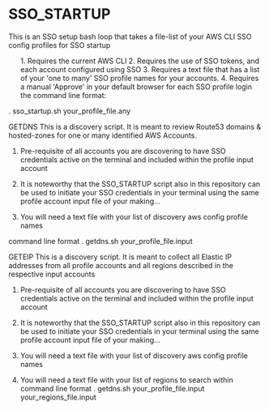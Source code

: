 <H1> SSO_STARTUP </H1>
<p>
This is an SSO setup bash loop that takes a file-list of your AWS CLI SSO config profiles for SSO startup
<ul>
1. Requires the current AWS CLI
2. Requires the use of SSO tokens, and each account configured using SSO
3. Requires a text file that has a list of your 'one to many' SSO profile names for your accounts.
4. Requires a manual 'Approve' in your default browser for each SSO profile login
the command line format:
</ul>
. sso_startup.sh your_profile_file.any
</p>

GETDNS
This is a discovery script. It is meant to review Route53 domains &
hosted-zones for one or many identified AWS Accounts.

1. Pre-requisite of all accounts you are discovering to have SSO credentials active
   on the terminal and included within the profile input account

2. It is noteworthy that the SSO_STARTUP script also in this repository can
   be used to initiate your SSO credentials in your terminal using the same
   profile account input file of your making...

3. You will need a text file with your list of discovery aws config profile names

command line format
. getdns.sh your_profile_file.input

GETEIP
This is a discovery script. It is meant to collect all Elastic IP addresses
from all profile accounts and all regions described in the respective input accounts

1. Pre-requisite of all accounts you are discovering to have SSO credentials active
   on the terminal and included within the profile input account

2. It is noteworthy that the SSO_STARTUP script also in this repository can
   be used to initiate your SSO credentials in your terminal using the same
   profile account input file of your making...

3. You will need a text file with your list of discovery aws config profile names

4. You will need a text file with your list of regions to search within
   command line format
   . getdns.sh your_profile_file.input your_regions_file.input
